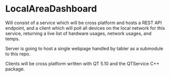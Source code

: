 # LocalAreaDashboard
Will consist of a service which will be cross platform and hosts a REST API endpoint, and a client which will poll all devices on the local network for this service, returning a live list of hardware usages, network usages, and temps.

Server is going to host a single webpage handled by tabler as a submodule to this repo.

Clients will be cross platform written with QT 5.10 and the QTService C++ package. 
